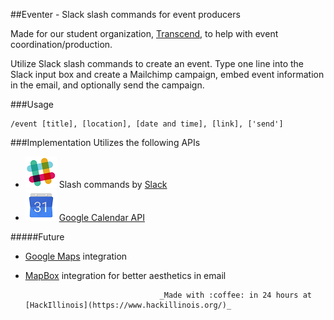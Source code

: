 ##Eventer - Slack slash commands for event producers

Made for our student organization, [Transcend](transcend.engineering "Transcend"), to help with event coordination/production.

Utilize Slack slash commands to create an event. Type one line into the Slack input box and create a Mailchimp campaign, embed event information in the email, and optionally send the campaign. 

###Usage
```
/event [title], [location], [date and time], [link], ['send']
```



###Implementation
Utilizes the following APIs

* ![Slash Commands](https://github.com/mfix22/event_bot/raw/master/img/slack_50.png "Slack Slash Commands") Slash commands by [Slack](slack.com "Slack")
* ![Google Calendar API](https://github.com/mfix22/event_bot/raw/master/img/calendar_50.png "Google Calendar API") [Google Calendar API](https://developers.google.com/google-apps/calendar/)

#####Future
+ [Google Maps](https://developers.google.com/maps/) integration
+ [MapBox](https://www.mapbox.com/developers/) integration for better aesthetics in email




                                    _Made with :coffee: in 24 hours at [HackIllinois](https://www.hackillinois.org/)_